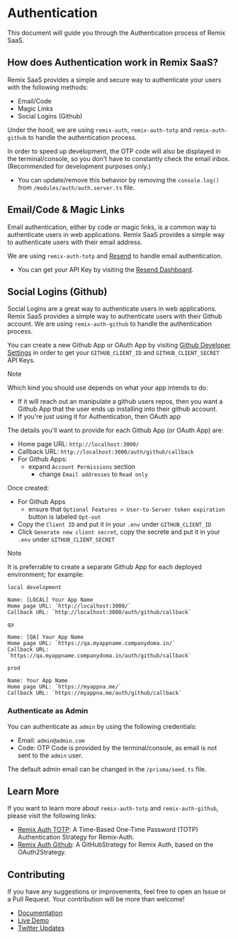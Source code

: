 # Authentication

This document will guide you through the Authentication process of Remix SaaS.

## How does Authentication work in Remix SaaS?

Remix SaaS provides a simple and secure way to authenticate your users with the following methods:

- Email/Code
- Magic Links
- Social Logins (Github)

Under the hood, we are using `remix-auth`, `remix-auth-totp` and `remix-auth-github` to handle the authentication process.

In order to speed up development, the OTP code will also be displayed in the terminal/console, so you don't have to constantly check the email inbox. (Recommended for development purposes only.)

- You can update/remove this behavior by removing the `console.log()` from `/modules/auth/auth.server.ts` file.

## Email/Code & Magic Links

Email authentication, either by code or magic links, is a common way to authenticate users in web applications. Remix SaaS provides a simple way to authenticate users with their email address.

We are using `remix-auth-totp` and [Resend](https://resend.com) to handle email authentication.

- You can get your API Key by visiting the [Resend Dashboard](https://resend.com/api-keys).

## Social Logins (Github)

Social Logins are a great way to authenticate users in web applications. Remix SaaS provides a simple way to authenticate users with their Github account. We are using `remix-auth-github` to handle the authentication process.

You can create a new Github App or OAuth App by visiting [Github Developer Settings](https://github.com/settings/developers) in order to get your `GITHUB_CLIENT_ID` and `GITHUB_CLIENT_SECRET` API Keys.

> [!NOTE]
> Which kind you should use depends on what your app intends to do:
> - If it will reach out an manipulate a github users repos, then you want a Github App that the user ends up installing into their github account.
> - If you're just using it for Authentication, then OAuth app 

The details you'll want to provide for each Github App (or OAuth App) are: 

- Home page URL: `http://localhost:3000/` 
- Callback URL: `http://localhost:3000/auth/github/callback`
- For Github Apps: 
  - expand `Account Permissions` section
    - change `Email addresses` to `Read only`

Once created:

- For Github Apps
  - ensure that `Optional Features > User-to-Server token expiration` button is labeled `Opt-out`
- Copy the `Client ID` and put it in your `.env` under `GITHUB_CLIENT_ID`
- Click `Generate new client secret`, copy the secrete and put it in your `.env` under `GITHUB_CLIENT_SECRET`

> [!NOTE]
>
> It is preferrable to create a separate Github App for each deployed environment; for example:
>
> `local development`
> ```
> Name: [LOCAL] Your App Name
> Home page URL: `http://localhost:3000/`
> Callback URL: `http://localhost:3000/auth/github/callback`
> ```
>
> `qa`
> ```
> Name: [QA] Your App Name
> Home page URL: `https://qa.myappname.companydoma.in/`
> Callback URL: `https://qa.myappname.companydoma.in/auth/github/callback`
> ```
>
> `prod`
>```
> Name: Your App Name
> Home page URL: `https://myappna.me/`
> Callback URL: `https://myappna.me/auth/github/callback`
> ```


### Authenticate as Admin

You can authenticate as `admin` by using the following credentials:

- Email: `admin@admin.com`
- Code: OTP Code is provided by the terminal/console, as email is not sent to the `admin` user.

The default admin email can be changed in the `/prisma/seed.ts` file.

## Learn More

If you want to learn more about `remix-auth-totp` and `remix-auth-github`, please visit the following links:

- [Remix Auth TOTP](https://github.com/dev-xo/remix-auth-totp): A Time-Based One-Time Password (TOTP) Authentication Strategy for Remix-Auth.
- [Remix Auth Github](https://github.com/sergiodxa/remix-auth-github): A GitHubStrategy for Remix Auth, based on the OAuth2Strategy.

## Contributing

If you have any suggestions or improvements, feel free to open an Issue or a Pull Request. Your contribution will be more than welcome!

- [Documentation](https://github.com/dev-xo/remix-saas/tree/main/docs#getting-started)
- [Live Demo](https://remix-saas.fly.dev)
- [Twitter Updates](https://twitter.com/DanielKanem)
